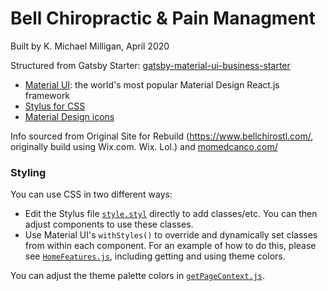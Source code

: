 # Bell Chiropractic & Pain Managment

Built by K. Michael Milligan, April 2020

Structured from Gatsby Starter:
[gatsby-material-ui-business-starter](https://bluepeter.github.io/gatsby-material-ui-business-starter/)

- [Material UI](https://material-ui.com/): the world's most popular Material
  Design React.js framework
- [Stylus for CSS](http://stylus-lang.com/)
- [Material Design icons](https://materialdesignicons.com/)

Info sourced from Original Site for Rebuild (https://www.bellchirostl.com/, originally build using Wix.com. Wix. Lol.) and [momedcanco.com/](https://www.momedcanco.com/)

### Styling

You can use CSS in two different ways:

- Edit the Stylus file
  [`style.styl`](https://github.com/bluepeter/gatsby-material-ui-business-starter/blob/master/src/css/style.styl)
  directly to add classes/etc. You can then adjust components to use these
  classes.
- Use Material UI's `withStyles()` to override and dynamically set classes from
  within each component. For an example of how to do this, please see
  [`HomeFeatures.js`](https://github.com/bluepeter/gatsby-material-ui-business-starter/blob/master/src/components/HomeFeatures.js),
  including getting and using theme colors.

You can adjust the theme palette colors in
[`getPageContext.js`](https://github.com/bluepeter/gatsby-material-ui-business-starter/blob/master/src/utils/getPageContext.js).
